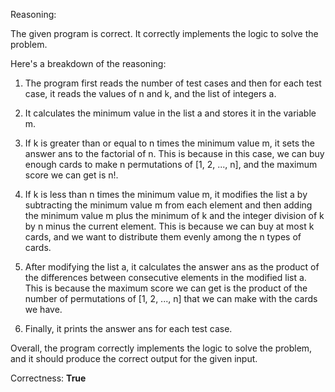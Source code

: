 Reasoning:

The given program is correct. It correctly implements the logic to solve the problem. 

Here's a breakdown of the reasoning:

1. The program first reads the number of test cases and then for each test case, it reads the values of n and k, and the list of integers a.

2. It calculates the minimum value in the list a and stores it in the variable m.

3. If k is greater than or equal to n times the minimum value m, it sets the answer ans to the factorial of n. This is because in this case, we can buy enough cards to make n permutations of [1, 2, ..., n], and the maximum score we can get is n!.

4. If k is less than n times the minimum value m, it modifies the list a by subtracting the minimum value m from each element and then adding the minimum value m plus the minimum of k and the integer division of k by n minus the current element. This is because we can buy at most k cards, and we want to distribute them evenly among the n types of cards.

5. After modifying the list a, it calculates the answer ans as the product of the differences between consecutive elements in the modified list a. This is because the maximum score we can get is the product of the number of permutations of [1, 2, ..., n] that we can make with the cards we have.

6. Finally, it prints the answer ans for each test case.

Overall, the program correctly implements the logic to solve the problem, and it should produce the correct output for the given input.

Correctness: **True**